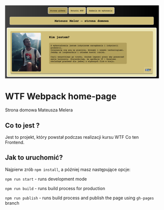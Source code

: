 ![cover](./gh/printScreen.png)

# WTF Webpack home-page

Strona domowa Mateusza Melera

## Co to jest ?

Jest to projekt, który powstał podczas realizacji kursu WTF Co ten Frontend.

## Jak to uruchomić?

Najpierw zrób `npm install`, a później masz następujące opcje:

`npm run start` - runs development mode

`npm run build` - runs build process for production

`npm run publish` - runs build process and publish the page using `gh-pages` branch

